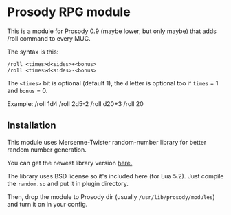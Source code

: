 Prosody RPG module
==================

This is a module for Prosody 0.9 (maybe lower, but only maybe) that adds /roll command to every MUC.

The syntax is this:

    /roll <times>d<sides>+<bonus>
    /roll <times>d<sides>-<bonus>

The `<times>` bit is optional (default 1), the `d` letter is optional too if `times` = 1 and `bonus` = 0.

Example:
    /roll 1d4
    /roll 2d5-2
    /roll d20+3
    /roll 20

Installation
------------
This module uses Mersenne-Twister random-number library for better random number generation.

You can get the newest library version [here.](http://www.math.sci.hiroshima-u.ac.jp/~m-mat/MT/MT2002/emt19937ar.html)

The library uses BSD license so it's included here (for Lua 5.2). Just compile the `random.so` and put it in plugin directory.

Then, drop the module to Prosody dir (usually `/usr/lib/prosody/modules`) and turn it on in your config.
